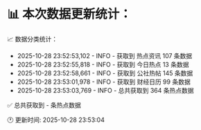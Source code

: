 📊 本次数据更新统计：
==========================

📈 数据分类统计：
- 2025-10-28 23:52:53,102 - INFO - 获取到 热点资讯 107 条数据
- 2025-10-28 23:52:55,818 - INFO - 获取到 今日热点 13 条数据
- 2025-10-28 23:52:58,661 - INFO - 获取到 公社热帖 145 条数据
- 2025-10-28 23:53:01,978 - INFO - 获取到 财经日历 99 条数据
- 2025-10-28 23:53:03,769 - INFO - 总共获取到 364 条热点数据

✅ 总共获取到 - 条热点数据

🕐 更新时间: 2025-10-28 23:53:04
